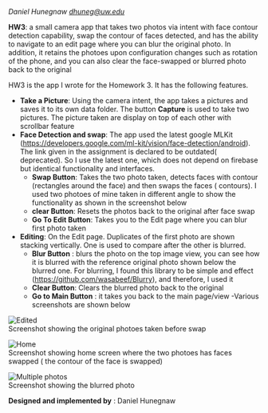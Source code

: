 *Daniel Hunegnaw <dhuneg@uw.edu>*
 
 **HW3**: a small camera app that takes two photos via intent with face contour detection capability, swap the contour of faces detected, and has the ability to navigate to an edit page where you can blur the original photo. In addition, it retains the photoes upon configuration changes such as rotation of the phone, and you can also clear the face-swapped or blurred photo back to the original

HW3 is the app I wrote for the Homework 3. It has the following features.
- **Take a Picture**: Using the camera intent, the app takes a pictures and saves it to its own data folder. The button **Capture** is used to take two pictures. The picture taken are display on top of each other with scrollbar feature
- **Face Detection and swap**: The app used the latest google MLKit (https://developers.google.com/ml-kit/vision/face-detection/android). The link given in the assignment is declared to be outdated( deprecated). So I use the latest one, which does not depend on firebase but identical functionality and interfaces.
  -  **Swap Button**: Takes the two photo taken, detects faces with contour (rectangles around the face) and then swaps the faces ( contours). I used two photoes of mine taken in different angle to show the functionality as shown in the screenshot below
  -  **clear Button**: Resets the photos back to the original after face swap
  - **Go To Edit Button**: Takes you to the Edit page where you can blur first photo taken
- **Editing**: On the Edit page. Duplicates of the first photo are shown stacking vertically. One is used to compare after the other is blurred.
  - **Blur Button** : blurs the photo on the top image view, you can see how it is blurred with the reference original photo shown below the blurred one. For blurring, I found this library to be simple  and effect (https://github.com/wasabeef/Blurry), and therefore, I used it
  - **Clear Button**: Clears the blurred photo back to the original
  - **Go to Main Button** : it takes you back to the main page/view
-Various screenshots are shown below

![Edited](images/clear.jpg)<br /> 
Screenshot showing the original photoes taken before swap

![Home](images/swap.jpg)<br /> 
Screenshot showing home screen where the two photoes has faces swapped ( the contour of the face is swapped)

![Multiple photos](images/blur.jpg)<br /> 
Screenshot showing the blurred photo

**Designed and implemented by** : Daniel Hunegnaw

